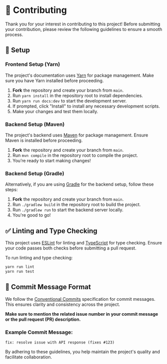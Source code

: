 # 🤝 Contributing

Thank you for your interest in contributing to this project! Before submitting your contribution, please review the following guidelines to ensure a smooth process.

## 🔧 Setup

### Frontend Setup (Yarn)

The project's documentation uses [Yarn](https://yarnpkg.com/) for package management. Make sure you have Yarn installed before proceeding.

1. **Fork** the repository and create your branch from `main`.
2. Run `yarn install` in the repository root to install dependencies.
3. Run `yarn run docs:dev` to start the development server.
4. If prompted, click "Install" to install any necessary development scripts.
5. Make your changes and test them locally.

### Backend Setup (Maven)

The project's backend uses [Maven](https://maven.apache.org/) for package management. Ensure Maven is installed before proceeding.

1. **Fork** the repository and create your branch from `main`.
2. Run `mvn compile` in the repository root to compile the project.
3. You’re ready to start making changes!

### Backend Setup (Gradle)

Alternatively, if you are using [Gradle](https://gradle.org/) for the backend setup, follow these steps:

1. **Fork** the repository and create your branch from `main`.
2. Run `./gradlew build` in the repository root to build the project.
3. Run `./gradlew run` to start the backend server locally.
4. You're good to go!

## ✅ Linting and Type Checking

This project uses [ESLint](https://eslint.org/) for linting and [TypeScript](https://www.typescriptlang.org/) for type checking. Ensure your code passes both checks before submitting a pull request.

To run linting and type checking:

```bash
yarn run lint
yarn run test
```

## 📝 Commit Message Format

We follow the [Conventional Commits](https://www.conventionalcommits.org/) specification for commit messages. This ensures clarity and consistency across the project.

**Make sure to mention the related issue number in your commit message or the pull request (PR) description.**

### Example Commit Message:
```
fix: resolve issue with API response (fixes #123)
```

By adhering to these guidelines, you help maintain the project's quality and facilitate collaboration.
